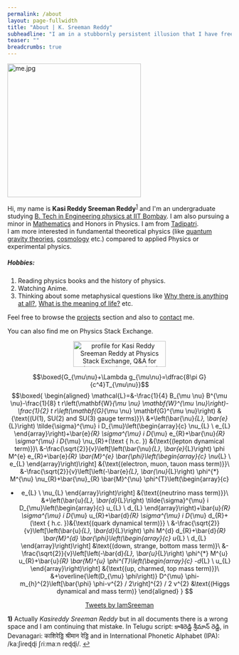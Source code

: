 ```yaml
---
permalink: /about
layout: page-fullwidth
title: "About | K. Sreeman Reddy"
subheadline: "I am in a stubbornly persistent illusion that I have free will."
teaser: ""
breadcrumbs: true
---
```

<script type="text/x-mathjax-config">
  MathJax.Hub.Config({
    tex2jax: {
      inlineMath: [ ['$','$'], ["\\(","\\)"] ],
      processEscapes: true
    }
  });
</script>
    
<script type="text/javascript"
        src="https://cdn.mathjax.org/mathjax/latest/MathJax.js?config=TeX-AMS-MML_HTMLorMML">
</script>

<img src="{{site.baseurl}}/images/me.jpg" alt="me.jpg" width="300"/>

Hi, my name is **Kasi Reddy Sreeman Reddy**<sup id="a1"><a href="#f1">1</a></sup> and I'm an undergraduate studying   <a href="http://www.phy.iitb.ac.in/" target="_blank">B. Tech in Engineering physics at IIT Bombay</a>. I am also pursuing a minor in <a href="http://www.math.iitb.ac.in/" target="_blank">Mathematics</a> and Honors in Physics. I am from <a href="https://en.wikipedia.org/wiki/Tadipatri" target="_blank">Tadipatri</a>.<br>
I am more interested in fundamental theoretical physics (like <a href="https://en.wikipedia.org/wiki/Quantum_gravity#Candidate_theories" target="_blank">quantum gravity theories</a>, <a href="https://en.wikipedia.org/wiki/Physical_cosmology" target="_blank">cosmology</a> etc.) compared to applied Physics or experimental physics.
##### Hobbies:
1) Reading physics books and the history of physics.<br>
2) Watching Anime.<br>
3) Thinking about some metaphysical questions like <a href="https://en.wikipedia.org/wiki/Why_there_is_anything_at_all" target="_blank">Why there is anything at all?</a>, <a href="https://en.wikipedia.org/wiki/Meaning_of_life" target="_blank">What is the meaning of life?</a> etc.<br>

Feel free to browse the <a href="{{site.baseurl}}/projects">projects</a> section and also to <a href="{{site.baseurl}}/contact">contact</a> me.

You can also find me on Physics Stack Exchange.
<div style="text-align:center;">

<a href="https://physics.stackexchange.com/users/264772/kasi-reddy-sreeman-reddy"><img src="https://physics.stackexchange.com/users/flair/264772.png?theme=dark" width="208" height="58" alt="profile for Kasi Reddy Sreeman Reddy at Physics Stack Exchange, Q&amp;A for active researchers, academics and students of physics" title="profile for Kasi Reddy Sreeman Reddy at Physics Stack Exchange, Q&amp;A for active researchers, academics and students of physics"></a>

$$\boxed{G_{\mu\nu}+\Lambda g_{\mu\nu}=\dfrac{8\pi G}{c^4}T_{\mu\nu}}$$
$$\boxed{
\begin{aligned}
\mathcal{L}=&-\frac{1}{4} B_{\mu \nu} B^{\mu \nu}-\frac{1}{8} t r\left(\mathbf{W}_{\mu \nu} \mathbf{W}^{\mu \nu}\right)-\frac{1}{2} t r\left(\mathbf{G}_{\mu \nu} \mathbf{G}^{\mu \nu}\right) &{\text{(U(1), SU(2) and SU(3) gauge terms)}}\\
&+\left(\bar{\nu}_{L}, \bar{e}_{L}\right) \tilde{\sigma}^{\mu} i D_{\mu}\left(\begin{array}{c}
\nu_{L} \\
e_{L}
\end{array}\right)+\bar{e}_{R} \sigma^{\mu} i D_{\mu} e_{R}+\bar{\nu}_{R} \sigma^{\mu} i D_{\mu} \nu_{R}+(\text { h.c. }) &{\text{(lepton dynamical term)}}\\
&-\frac{\sqrt{2}}{v}\left[\left(\bar{\nu}_{L}, \bar{e}_{L}\right) \phi M^{e} e_{R}+\bar{e}_{R} \bar{M}^{e} \bar{\phi}\left(\begin{array}{c}
\nu_{L} \\
e_{L}
\end{array}\right)\right] &{\text{(electron, muon, tauon mass term)}}\\
&-\frac{\sqrt{2}}{v}\left[\left(-\bar{e}_{L}, \bar{\nu}_{L}\right) \phi^{*} M^{\nu} \nu_{R}+\bar{\nu}_{R} \bar{M}^{\nu} \phi^{T}\left(\begin{array}{c}
- e_{L} \\
\nu_{L}
\end{array}\right)\right] &{\text{(neutrino mass term)}}\\
&+\left(\bar{u}_{L}, \bar{d}_{L}\right) \tilde{\sigma}^{\mu} i D_{\mu}\left(\begin{array}{c}
u_{L} \\
d_{L}
\end{array}\right)+\bar{u}_{R} \sigma^{\mu} i D_{\mu} u_{R}+\bar{d}_{R} \sigma^{\mu} i D_{\mu} d_{R}+(\text { h.c. })&{\text{(quark dynamical term)}} \\
&-\frac{\sqrt{2}}{v}\left[\left(\bar{u}_{L}, \bar{d}_{L}\right) \phi M^{d} d_{R}+\bar{d}_{R} \bar{M}^{d} \bar{\phi}\left(\begin{array}{c}
u_{L} \\
d_{L}
\end{array}\right)\right] &\text{(down, strange, bottom mass term)}\\
&-\frac{\sqrt{2}}{v}\left[\left(-\bar{d}_{L}, \bar{u}_{L}\right) \phi^{*} M^{u} u_{R}+\bar{u}_{R} \bar{M}^{u} \phi^{T}\left(\begin{array}{c}
-d_{L} \\
u_{L}
\end{array}\right)\right] &{\text{(up, charmed, top mass term)}}\\
&+\overline{\left(D_{\mu} \phi\right)} D^{\mu} \phi-m_{h}^{2}\left[\bar{\phi} \phi-v^{2} / 2\right]^{2} / 2 v^{2} &\text{(Higgs dynamical and mass term)}
\end{aligned}
}
$$

<a class="twitter-timeline" data-width="800" data-height="1400" data-dnt="true" data-theme="dark" href="https://twitter.com/IamSreeman?ref_src=twsrc%5Etfw">Tweets by IamSreeman</a> <script async src="https://platform.twitter.com/widgets.js" charset="utf-8"></script>

</div>

<b id="f1">1)</b> Actually *Kasireddy Sreeman Reddy* but in all documents there is a wrong space and I am continuing that mistake. In Telugu script: కాశిరెడ్డి శ్రీమాన్ రెడ్డి, in Devanagari: काशिरेड्डि श्रीमान रेड्डि and in International Phonetic Alphabet (IPA): /kaːʃiɾeɖɖi ʃɾiːmaːn ɾeɖɖi/. <a href="#a1">↩</a>